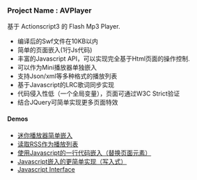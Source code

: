 ### Project Name : AVPlayer ###

基于 Actionscript3 的 Flash Mp3 Player.

  * 编译后的Swf文件在10KB以内
  * 简单的页面嵌入(1行Js代码)
  * 丰富的Javascript API，可以实现完全基于Html页面的操作控制.
  * 可以作为Mini播放器单独嵌入
  * 支持Json/xml等多种格式的播放列表
  * 基于Javascript的LRC歌词同步实现
  * 代码侵入性低（一个全局变量），页面可通过W3C Strict验证
  * 结合JQuery可简单实现更多页面特效

#### Demos ####

  * [迷你播放器简单嵌入](http://allo.ave7.net/lab/avplayer/Demos/player_basic.html)
  * [读取RSS作为播放列表](http://allo.ave7.net/lab/avplayer/Demos/player_with_playlist.html)
  * [使用Javascript的一行代码嵌入（替换页面元素）](http://allo.ave7.net/lab/avplayer/Demos/player_js_embed.html)
  * [Javascript嵌入的更简单实现（写入式）](http://allo.ave7.net/lab/avplayer/Demos/player_js_write.html)
  * [Javascript Interface](http://allo.ave7.net/lab/avplayer/Demos/player_javascript.html)